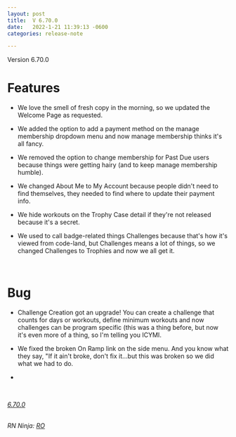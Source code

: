 ```yaml
---
layout: post
title:  V 6.70.0
date:   2022-1-21 11:39:13 -0600
categories: release-note

---
```

Version 6.70.0  

# Features
- We love the smell of fresh copy in the morning, so we updated the Welcome Page as requested. 

- We added the option to add a payment method on the manage membership dropdown menu and now manage membership thinks it's all fancy. 

- We removed the option to change membership for Past Due users because things were getting hairy (and to keep manage membership humble). 

- We changed About Me to My Account because people didn't need to find themselves, they needed to find where to update their payment info. 

- We hide workouts on the Trophy Case detail if they're not released because it's a secret. 

- We used to call badge-related things Challenges because that's how it's viewed from code-land, but Challenges means a lot of things, so we changed Challenges to Trophies and now we all get it.

<br/>

# Bug
- Challenge Creation got an upgrade! You can create a challenge that counts for days or workouts, define minimum workouts and now challenges can be program specific (this was a thing before, but now it's even more of a thing, so I'm telling you ICYMI.

- We fixed the broken On Ramp link on the side menu. And you know what they say, "If it ain't broke, don't fix it…but this was broken so we did what we had to do.

- 


<br/>


*[6.70.0](https://github.com/streetparking/my-streetparking/releases/tag/v6.70.0)*
<br/>
<br/>

_RN Ninja: [RO](https://github.com/robyanna)_
 
 
 